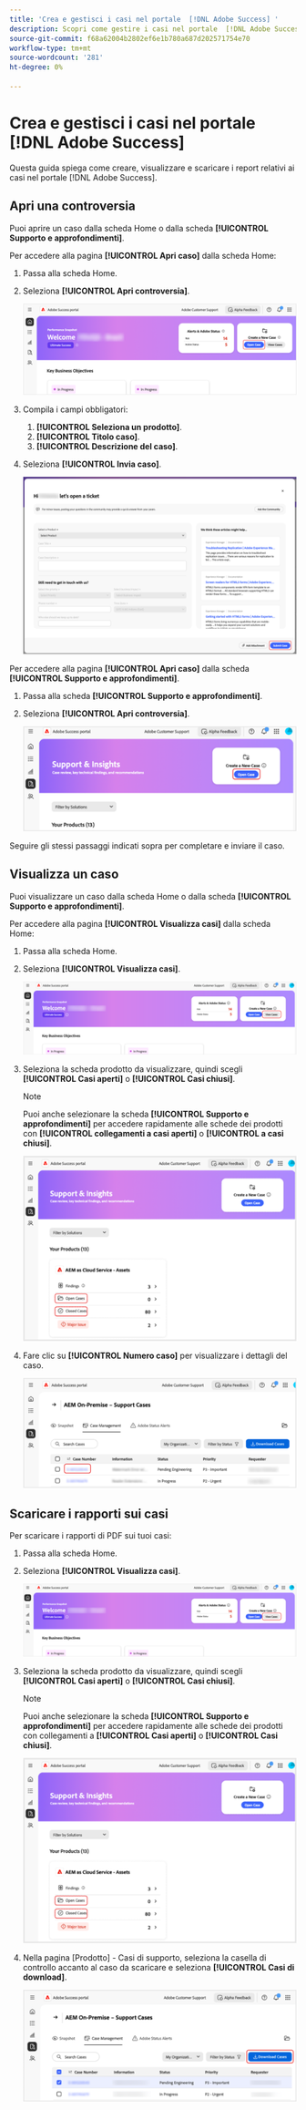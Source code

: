 ```yaml
---
title: 'Crea e gestisci i casi nel portale  [!DNL Adobe Success] '
description: Scopri come gestire i casi nel portale  [!DNL Adobe Success] .
source-git-commit: f68a62004b2802ef6e1b780a687d202571754e70
workflow-type: tm+mt
source-wordcount: '281'
ht-degree: 0%

---
```


# Crea e gestisci i casi nel portale [!DNL Adobe Success]

Questa guida spiega come creare, visualizzare e scaricare i report relativi ai casi nel portale [!DNL Adobe Success].

## Apri una controversia

Puoi aprire un caso dalla scheda Home o dalla scheda **[!UICONTROL Supporto e approfondimenti]**.

Per accedere alla pagina **[!UICONTROL Apri caso]** dalla scheda Home:

1. Passa alla scheda Home.
1. Seleziona **[!UICONTROL Apri controversia]**.


   ![adobe-success-portal-home-page-open-case](../../assets/adobe-success-portal-home-page-open-case.png)



1. Compila i campi obbligatori:
   1. **[!UICONTROL Seleziona un prodotto]**.
   1. **[!UICONTROL Titolo caso]**.
   1. **[!UICONTROL Descrizione del caso]**.
1. Seleziona **[!UICONTROL Invia caso]**.



   ![adobe-success-portal-submit-case](../../assets/adobe-success-portal-submit-case.png)




Per accedere alla pagina **[!UICONTROL Apri caso]** dalla scheda **[!UICONTROL Supporto e approfondimenti]**.

1. Passa alla scheda **[!UICONTROL Supporto e approfondimenti]**.
1. Seleziona **[!UICONTROL Apri controversia]**.



   ![adobe-success-portal-support-insights-open-case](../../assets/adobe-success-portal-support-insights-open-case.png)



Seguire gli stessi passaggi indicati sopra per completare e inviare il caso.

## Visualizza un caso

Puoi visualizzare un caso dalla scheda Home o dalla scheda **[!UICONTROL Supporto e approfondimenti]**.

Per accedere alla pagina **[!UICONTROL Visualizza casi]** dalla scheda Home:

1. Passa alla scheda Home.
1. Seleziona **[!UICONTROL Visualizza casi]**.



   ![adobe-success-portal-view-CASES](../../assets/adobe-success-portal-view-cases.png)



1. Seleziona la scheda prodotto da visualizzare, quindi scegli **[!UICONTROL Casi aperti]** o **[!UICONTROL Casi chiusi]**.

   >[!NOTE]
   >
   >Puoi anche selezionare la scheda **[!UICONTROL Supporto e approfondimenti]** per accedere rapidamente alle schede dei prodotti con **[!UICONTROL collegamenti a casi aperti]** o **[!UICONTROL a casi chiusi]**.



   ![adobe-success-portal-open-case-closed-case](../../assets/adobe-success-portal-open-case-closed-case.png)



1. Fare clic su **[!UICONTROL Numero caso]** per visualizzare i dettagli del caso.



   ![adobe-success-portal-case-number](../../assets/adobe-success-portal-case-number.png)



## Scaricare i rapporti sui casi

Per scaricare i rapporti di PDF sui tuoi casi:

1. Passa alla scheda Home.
1. Seleziona **[!UICONTROL Visualizza casi]**.


   ![adobe-success-portal-view-CASES](../../assets/adobe-success-portal-view-cases.png)


1. Seleziona la scheda prodotto da visualizzare, quindi scegli **[!UICONTROL Casi aperti]** o **[!UICONTROL Casi chiusi]**.

   >[!NOTE]
   >
   >Puoi anche selezionare la scheda **[!UICONTROL Supporto e approfondimenti]** per accedere rapidamente alle schede dei prodotti con collegamenti a **[!UICONTROL Casi aperti]** o **[!UICONTROL Casi chiusi]**.

   ![adobe-success-portal-open-case-closed-case](../../assets/adobe-success-portal-open-case-closed-case.png)

1. Nella pagina [Prodotto] - Casi di supporto, seleziona la casella di controllo accanto al caso da scaricare e seleziona **[!UICONTROL Casi di download]**.

   ![casi-successo-portale-download-di-adobe](../../assets/adobe-success-portal-download-cases.png)
